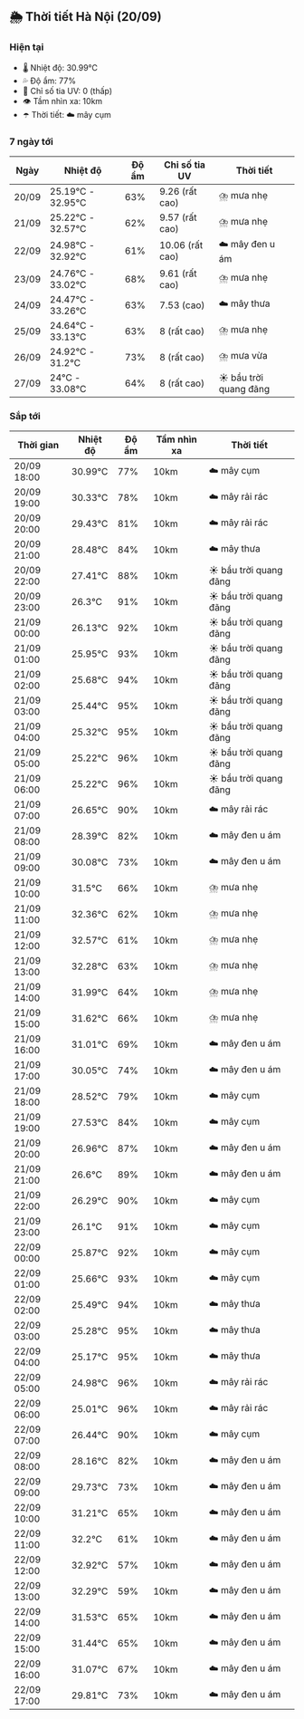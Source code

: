 ## 🌦️ Thời tiết Hà Nội (20/09)

### Hiện tại

- 🌡️ Nhiệt độ: 30.99℃
- 💦 Độ ẩm: 77%
- 🌟 Chỉ số tia UV: 0 (thấp)
- 👁️ Tầm nhìn xa: 10km
- ☂️ Thời tiết: ☁️ mây cụm

### 7 ngày tới

| Ngày | Nhiệt độ | Độ ẩm | Chỉ số tia UV | Thời tiết |
| --- | --- | --- | --- | --- |
| 20/09 | 25.19℃ - 32.95℃ | 63% | 9.26 (rất cao) | ⛈️ mưa nhẹ |
| 21/09 | 25.22℃ - 32.57℃ | 62% | 9.57 (rất cao) | ⛈️ mưa nhẹ |
| 22/09 | 24.98℃ - 32.92℃ | 61% | 10.06 (rất cao) | ☁️ mây đen u ám |
| 23/09 | 24.76℃ - 33.02℃ | 68% | 9.61 (rất cao) | ⛈️ mưa nhẹ |
| 24/09 | 24.47℃ - 33.26℃ | 63% | 7.53 (cao) | ☁️ mây thưa |
| 25/09 | 24.64℃ - 33.13℃ | 63% | 8 (rất cao) | ⛈️ mưa nhẹ |
| 26/09 | 24.92℃ - 31.2℃ | 73% | 8 (rất cao) | ⛈️ mưa vừa |
| 27/09 | 24℃ - 33.08℃ | 64% | 8 (rất cao) | ☀️ bầu trời quang đãng |

### Sắp tới

| Thời gian | Nhiệt độ | Độ ẩm | Tầm nhìn xa | Thời tiết |
| --- | --- | --- | --- | --- |
| 20/09 18:00 | 30.99℃ | 77% | 10km | ☁️ mây cụm |
| 20/09 19:00 | 30.33℃ | 78% | 10km | ☁️ mây rải rác |
| 20/09 20:00 | 29.43℃ | 81% | 10km | ☁️ mây rải rác |
| 20/09 21:00 | 28.48℃ | 84% | 10km | ☁️ mây thưa |
| 20/09 22:00 | 27.41℃ | 88% | 10km | ☀️ bầu trời quang đãng |
| 20/09 23:00 | 26.3℃ | 91% | 10km | ☀️ bầu trời quang đãng |
| 21/09 00:00 | 26.13℃ | 92% | 10km | ☀️ bầu trời quang đãng |
| 21/09 01:00 | 25.95℃ | 93% | 10km | ☀️ bầu trời quang đãng |
| 21/09 02:00 | 25.68℃ | 94% | 10km | ☀️ bầu trời quang đãng |
| 21/09 03:00 | 25.44℃ | 95% | 10km | ☀️ bầu trời quang đãng |
| 21/09 04:00 | 25.32℃ | 95% | 10km | ☀️ bầu trời quang đãng |
| 21/09 05:00 | 25.22℃ | 96% | 10km | ☀️ bầu trời quang đãng |
| 21/09 06:00 | 25.22℃ | 96% | 10km | ☀️ bầu trời quang đãng |
| 21/09 07:00 | 26.65℃ | 90% | 10km | ☁️ mây rải rác |
| 21/09 08:00 | 28.39℃ | 82% | 10km | ☁️ mây đen u ám |
| 21/09 09:00 | 30.08℃ | 73% | 10km | ☁️ mây đen u ám |
| 21/09 10:00 | 31.5℃ | 66% | 10km | ⛈️ mưa nhẹ |
| 21/09 11:00 | 32.36℃ | 62% | 10km | ⛈️ mưa nhẹ |
| 21/09 12:00 | 32.57℃ | 61% | 10km | ⛈️ mưa nhẹ |
| 21/09 13:00 | 32.28℃ | 63% | 10km | ⛈️ mưa nhẹ |
| 21/09 14:00 | 31.99℃ | 64% | 10km | ⛈️ mưa nhẹ |
| 21/09 15:00 | 31.62℃ | 66% | 10km | ⛈️ mưa nhẹ |
| 21/09 16:00 | 31.01℃ | 69% | 10km | ☁️ mây đen u ám |
| 21/09 17:00 | 30.05℃ | 74% | 10km | ☁️ mây đen u ám |
| 21/09 18:00 | 28.52℃ | 79% | 10km | ☁️ mây cụm |
| 21/09 19:00 | 27.53℃ | 84% | 10km | ☁️ mây cụm |
| 21/09 20:00 | 26.96℃ | 87% | 10km | ☁️ mây đen u ám |
| 21/09 21:00 | 26.6℃ | 89% | 10km | ☁️ mây đen u ám |
| 21/09 22:00 | 26.29℃ | 90% | 10km | ☁️ mây cụm |
| 21/09 23:00 | 26.1℃ | 91% | 10km | ☁️ mây cụm |
| 22/09 00:00 | 25.87℃ | 92% | 10km | ☁️ mây cụm |
| 22/09 01:00 | 25.66℃ | 93% | 10km | ☁️ mây cụm |
| 22/09 02:00 | 25.49℃ | 94% | 10km | ☁️ mây thưa |
| 22/09 03:00 | 25.28℃ | 95% | 10km | ☁️ mây thưa |
| 22/09 04:00 | 25.17℃ | 95% | 10km | ☁️ mây thưa |
| 22/09 05:00 | 24.98℃ | 96% | 10km | ☁️ mây rải rác |
| 22/09 06:00 | 25.01℃ | 96% | 10km | ☁️ mây rải rác |
| 22/09 07:00 | 26.44℃ | 90% | 10km | ☁️ mây cụm |
| 22/09 08:00 | 28.16℃ | 82% | 10km | ☁️ mây đen u ám |
| 22/09 09:00 | 29.73℃ | 73% | 10km | ☁️ mây đen u ám |
| 22/09 10:00 | 31.21℃ | 65% | 10km | ☁️ mây đen u ám |
| 22/09 11:00 | 32.2℃ | 61% | 10km | ☁️ mây đen u ám |
| 22/09 12:00 | 32.92℃ | 57% | 10km | ☁️ mây đen u ám |
| 22/09 13:00 | 32.29℃ | 59% | 10km | ☁️ mây đen u ám |
| 22/09 14:00 | 31.53℃ | 65% | 10km | ☁️ mây đen u ám |
| 22/09 15:00 | 31.44℃ | 65% | 10km | ☁️ mây đen u ám |
| 22/09 16:00 | 31.07℃ | 67% | 10km | ☁️ mây đen u ám |
| 22/09 17:00 | 29.81℃ | 73% | 10km | ☁️ mây đen u ám |
